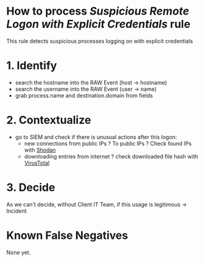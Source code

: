 # How to process *Suspicious Remote Logon with Explicit Credentials* rule
This rule detects suspicious processes logging on with explicit credentials

# 1. Identify
- search the hostname into the RAW Event (host &rarr; hostname)
- search the username into the RAW Event (user &rarr; name)
- grab process.name and destination.domain from fields

# 2. Contextualize
- go to SIEM and check if there is unusual actions after this logon:
  - new connections from public IPs ? To public IPs ? Check found IPs with [Shodan](https://www.shodan.io/) 
  - downloading entries from internet ? check downloaded file hash with [VirusTotal](https://www.virustotal.com/gui/home/search)


# 3. Decide
As we can't decide, without Client IT Team, if this usage is legitimous &rarr; Incident

# Known False Negatives
None yet.

